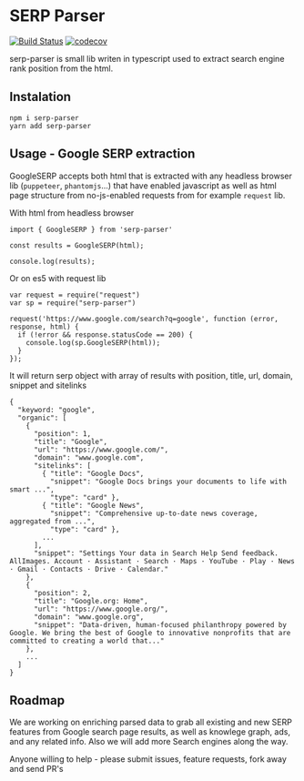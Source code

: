 # SERP Parser

[![Build Status](https://travis-ci.org/zlurad/serp-parser.svg?branch=master)](https://travis-ci.org/zlurad/serp-parser) [![codecov](https://codecov.io/gh/zlurad/serp-parser/branch/master/graph/badge.svg)](https://codecov.io/gh/zlurad/serp-parser)

serp-parser is small lib writen in typescript used to extract search engine rank position from the html. 

## Instalation

```
npm i serp-parser
yarn add serp-parser
```

## Usage - Google SERP extraction

GoogleSERP accepts both html that is extracted with any headless browser lib (`puppeteer`, `phantomjs`...) that have enabled javascript as well as html page structure from no-js-enabled requests from for example `request` lib.

With html from headless browser
```
import { GoogleSERP } from 'serp-parser'

const results = GoogleSERP(html);

console.log(results);
```

Or on es5 with request lib
```
var request = require("request")
var sp = require("serp-parser")

request('https://www.google.com/search?q=google', function (error, response, html) {
  if (!error && response.statusCode == 200) {
    console.log(sp.GoogleSERP(html));
  }
});
```

It will return serp object with array of results with position, title, url, domain, snippet and sitelinks
```
{
  "keyword: "google",
  "organic": [
    {
      "position": 1,
      "title": "Google",
      "url": "https://www.google.com/",
      "domain": "www.google.com",
      "sitelinks": [
        { "title": "Google Docs", 
          "snippet": "Google Docs brings your documents to life with smart ...",
          "type": "card" },
        { "title": "Google News", 
          "snippet": "Comprehensive up-to-date news coverage, aggregated from ...",
          "type": "card" },
        ...
      ],
      "snippet": "Settings Your data in Search Help Send feedback. AllImages. Account · Assistant · Search · Maps · YouTube · Play · News · Gmail · Contacts · Drive · Calendar."
    },
    {
      "position": 2,
      "title": "Google.org: Home",
      "url": "https://www.google.org/",
      "domain": "www.google.org",
      "snippet": "Data-driven, human-focused philanthropy powered by Google. We bring the best of Google to innovative nonprofits that are committed to creating a world that..."
    },
    ...
  ]
}
```

## Roadmap

We are working on enriching parsed data to grab all existing and new SERP features from Google search page results, as well as knowlege graph, ads, and any related info. Also we will add more Search engines along the way.

Anyone willing to help - please submit issues, feature requests, fork away and send PR's
